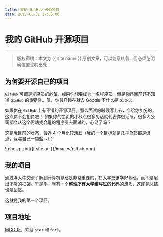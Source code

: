 ```yaml
---
title: 我的 GitHub 开源项目 
date: 2017-05-31 17:00:00
---
```


# 我的 GitHub 开源项目
***
> 版权声明：本文为 {{ site.name }} 原创文章，可以随意转载，但必须在明确位置注明出处！ 

## 为何要开源自己的项目
`GitHub` 可谓是程序员的必备，如果你想要成为一名程序员，但是你还目前还不知道 `GiuHub` 的重要性... 嗯，你最好现在就去 Google 下什么是 `GitHub`。

如果你在 `GitHub` 上有不错的开源项目，那么面试的时候写上去，会给你加分的，这点你不会拒绝吧！
如果你的主页的小绿点很多的话就代表你很活跃，很多大公司都会从这个网站找合适的程序员去面试的，心动了吗？


这是我目前的状态，最近 4 个月比较活跃（我的一个目标就是几乎全部都是绿点，我喂自己一袋盐 ~）：

![cheng-zhi]({{ site.url }}/images/github.png)


## 我的项目
通过与大牛交流了解到计算机基础是非常重要的，在大学应该学好基础，而不是层出不穷的框架。于是乎，就有一个**整理所有大学编写过的代码**的想法，这即是总结也是回忆。

这就是我的第一个项目。

## 项目地址
[MCODE](https://github.com/cheng-zhi/MCODE)，欢迎 `star` 和 `fork`。


